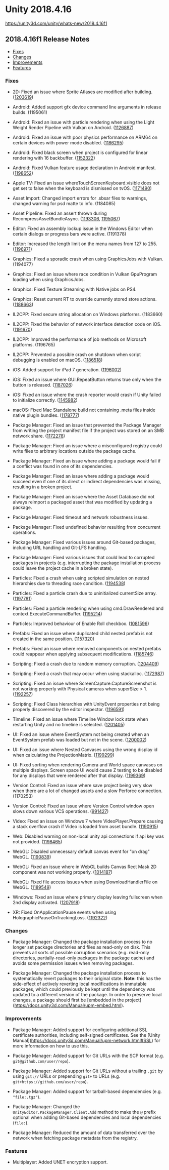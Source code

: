 # Unity 2018.4.16

https://unity3d.com/unity/whats-new/2018.4.16f1

## 2018.4.16f1 Release Notes

- [Fixes](#fixes)
- [Changes](#changes)
- [Improvements](#improvements)
- [Features](#features)


### Fixes

*   2D: Fixed an issue where Sprite Atlases are modified after building. ([1203619](https://issuetracker.unity3d.com/issues/sprite-atlases-are-modified-after-building))
    
*   Android: Added support gfx device command line arguments in release builds. (1195061)
    
*   Android: Fixed an issue with particle rendering when using the Light Weight Render Pipeline with Vulkan on Android. ([1126887](https://issuetracker.unity3d.com/issues/android-lwrp-vulkan-particles-are-rendered-in-black-on-galaxy-s6-edge-plus))
    
*   Android: Fixed an issue with poor physics performance on ARM64 on certain devices with power mode disabled. ([1186295](https://issuetracker.unity3d.com/issues/a-build-runs-at-a-very-low-fps-from-3-to-5-fps-on-huawei-mate-20-pro-when-the-project-is-built-with-64-bit-architecture))
    
*   Android: Fixed black screen when project is configured for linear rendering with 16 backbuffer. ([1152322](https://issuetracker.unity3d.com/issues/android-opengles3-linear-color-space-fails-on-android-8-dot-0-adreno-devices))
    
*   Android: Fixed Vulkan feature usage declaration in Android manifest. ([1198652](https://issuetracker.unity3d.com/issues/wrong-androidmanifest-dot-xml-file-is-generated-after-building-to-android))
    
*   Apple TV: Fixed an issue whereTouchScreenKeyboard.visible does not get set to false when the keyboard is dismissed on tvOS. ([1171490](https://issuetracker.unity3d.com/issues/tvos-touchscreenkeyboard-dot-visible-is-not-updated-to-false-when-the-keyboard-gets-closed))
    
*   Asset Import: Changed import errors for .sbsar files to warnings, changed warning for psd matte to info. (1184085)
    
*   Asset Pipeline: Fixed an assert thrown during RecompressAssetBundleAsync. ([1193306](https://issuetracker.unity3d.com/issues/recompressassetbundleasync-fails-to-recompress-asset-bundle), [1195067](https://issuetracker.unity3d.com/issues/assetbundles-recompressassetbundles-fail-with-larger-chunk-compressed-texture-included))
    
*   Editor: Fixed an assembly lockup issue in the Windows Editor when certain dialogs or progress bars were active. (1191378)
    
*   Editor: Increased the length limit on the menu names from 127 to 255. ([1196971](https://issuetracker.unity3d.com/issues/editorgui-dot-popup-contents-truncated-when-contents-exceed-127-character-limit))
    
*   Graphics: Fixed a sporadic crash when using GraphicsJobs with Vulkan. (1194077)
    
*   Graphics: Fixed an issue where race condition in Vulkan GpuProgram loading when using GraphicsJobs.
    
*   Graphics: Fixed Texture Streaming with Native jobs on PS4.
    
*   Graphics: Reset current RT to override currently stored store actions. ([1188663](https://issuetracker.unity3d.com/issues/ios-setting-color-buffers-storeaction-to-dont-care-does-not-change-the-property))
    
*   IL2CPP: Fixed secure string allocation on Windows platforms. (1183660)
    
*   IL2CPP: Fixed the behavior of network interface detection code on iOS. ([1191670](https://issuetracker.unity3d.com/issues/ios-network-dot-networkinterfacetype-always-return-0))
    
*   IL2CPP: Improved the performance of job methods on Microsoft platforms. (1196765)
    
*   IL2CPP: Prevented a possible crash on shutdown when script debugging is enabled on macOS. ([1186518](https://issuetracker.unity3d.com/issues/player-crashes-on-il2cpp-os-thread-getcurrentthread-plus-83-when-shutting-down))
    
*   iOS: Added support for iPad 7 generation. ([1196002](https://issuetracker.unity3d.com/issues/ios-ios-dot-device-dot-generation-doesnt-contain-ipad-7th-generation))
    
*   iOS: Fixed an issue where GUI.RepeatButton returns true only when the button is released. ([1187026](https://issuetracker.unity3d.com/issues/ios-gui-dot-repeatbutton-returns-true-only-when-the-button-is-released))
    
*   iOS: Fixed an issue where the crash reporter would crash if Unity failed to initialize correctly. ([1145982](https://issuetracker.unity3d.com/issues/ios-crash-on-lookup-core-basic-string-char-core-stringstoragedefault-at-hash-set-dot-h-645-49-during-unity-cleanup))
    
*   macOS: Fixed Mac Standalone build not containing .meta files inside native plugin bundles. ([1178777](https://issuetracker.unity3d.com/issues/macos-standalone-build-contains-meta-files-inside-native-plugin-bundles))
    
*   Package Manager: Fixed an issue that prevented the Package Manager from writing the project manifest file if the project was stored on an SMB network share. ([1172278](https://issuetracker.unity3d.com/issues/mac-fsync-error-is-thrown-when-creating-a-unity-project-on-smb-shared-directory))
    
*   Package Manager: Fixed an issue where a misconfigured registry could write files to arbitrary locations outside the package cache.
    
*   Package Manager: Fixed an issue where adding a package would fail if a conflict was found in one of its dependencies.
    
*   Package Manager: Fixed an issue where adding a package would succeed even if one of its direct or indirect dependencies was missing, resulting in a broken project.
    
*   Package Manager: Fixed an issue where the Asset Database did not always reimport a packaged asset that was modified by updating a package.
    
*   Package Manager: Fixed timeout and network robustness issues.
    
*   Package Manager: Fixed undefined behavior resulting from concurrent operations.
    
*   Package Manager: Fixed various issues around Git-based packages, including URL handling and Git-LFS handling.
    
*   Package Manager: Fixed various issues that could lead to corrupted packages in projects (e.g. interrupting the package installation process could leave the project cache in a broken state).
    
*   Particles: Fixed a crash when using scripted simulation on nested hierarchies due to threading race condition. ([1194538](https://issuetracker.unity3d.com/issues/particle-system-crash-on-shapemodule-emitterstoremeshdata-colorrgba32))
    
*   Particles: Fixed a particle crash due to uninitialized currentSize array. ([1197761](https://issuetracker.unity3d.com/issues/particlesystem-dot-setparticles-crashes-the-editor-when-writing-particle-list-to-array-and-particle-system-has-a-size-module-enabled))
    
*   Particles: Fixed a particle rendering when using cmd.DrawRendered and context.ExecuteCommandBuffer. ([1195214](https://issuetracker.unity3d.com/issues/particle-system-is-not-rendered-in-the-game-window-when-using-cmd-dot-drawrendered-and-context-dot-executecommandbuffer-to-call-it))
    
*   Particles: Improved behaviour of Enable Roll checkbox. ([1081596](https://issuetracker.unity3d.com/issues/billboard-particle-system-rolls-in-the-game-view-with-allow-roll-disabled-when-a-camera-is-rotating-around-it))
    
*   Prefabs: Fixed an issue where duplicated child nested prefab is not created in the same position. ([1157320](https://issuetracker.unity3d.com/issues/duplicated-child-nested-prefab-is-not-created-in-the-same-position))
    
*   Prefabs: Fixed an issue where removed components on nested prefabs could reappear when applying subsequent modifications. ([1185746](https://issuetracker.unity3d.com/issues/aplying-changes-to-root-prefab-in-a-nested-prefab-undo-changes-made-to-the-child-prefab))
    
*   Scripting: Fixed a crash due to random memory corruption. ([1204409](https://issuetracker.unity3d.com/issues/crash-on-mono-add-process-object-when-exiting-out-of-play-mode))
    
*   Scripting: Fixed a crash that may occur when using stackalloc. ([1172987](https://issuetracker.unity3d.com/issues/using-stackalloc-causes-a-hard-crash-with-stack-buffer-overflow-exception-code))
    
*   Scripting: Fixed an issue where ScreenCapture.CaptureScreenshot is not working properly with Physical cameras when superSize > 1. ([1192257](https://issuetracker.unity3d.com/issues/physical-camera-sets-to-false-in-play-mode-when-using-screencapture-dot-capturescreenshot-with-supersize-value-higher-then-1))
    
*   Scripting: Fixed Class hierarchies with UnityEvent properties not being properly discovered by the editor inspector. ([1196591](https://issuetracker.unity3d.com/issues/upgrading-the-project-results-in-missing-system-dot-serializable-unityevent-function))
    
*   Timeline: Fixed an issue where Timeline Window lock state when restarting Unity and no timeline is selected. ([1201405](https://issuetracker.unity3d.com/issues/timeline-window-stays-locked-and-cannot-be-unlocked-when-re-opening-the-editor))
    
*   UI: Fixed an issue where EventSystem not being created when an EventSystem prefab was loaded but not in the scene. ([1200002](https://issuetracker.unity3d.com/issues/eventsystem-gameobject-is-not-created-when-creating-a-ui-gameobject-and-eventsystem-is-saved-as-a-prefab))
    
*   UI: Fixed an issue where Nested Canvases using the wrong display id when calculating the ProjectionMatrix. ([1199299](https://issuetracker.unity3d.com/issues/dropdown-list-is-not-aligned-with-the-dropdown-field-in-standalone-build-when-using-multiple-screens-with-different-resolutions))
    
*   UI: Fixed sorting when rendering Camera and World space canvases on multiple displays. Screen space UI would cause Z testing to be disabled for any displays that were rendered after that display. ([1199369](https://issuetracker.unity3d.com/issues/in-build-world-space-canvases-incorrectly-render-on-top-of-everything-when-multiple-displays-and-multiple-canvases-are-present))
    
*   Version Control: Fixed an issue where save project being very slow when there are a lot of changed assets and a slow Perforce connection. (1170253)
    
*   Version Control: Fixed an issue where Version Control window open slows down various VCS operations. ([991427](https://issuetracker.unity3d.com/issues/checking-out-files-with-perforce-takes-significantly-more-time-when-version-control-window-is-open))
    
*   Video: Fixed an issue on Windows 7 where VideoPlayer.Prepare causing a stack overflow crash if Video is loaded from asset bundle. ([1190915](https://issuetracker.unity3d.com/issues/windows-7-videoplayer-dot-prepare-causes-a-stack-overflow-crash-if-video-is-loaded-from-asset-bundle))
    
*   Web: Disabled warning on non-local unity api connections if api key was not provided. ([1198465](https://issuetracker.unity3d.com/issues/invalid-rest-api-request-received-unauthorized-client-ip-address-is-thrown-when-connecting-to-local-ip-38000-in-a-browser))
    
*   WebGL: Disabled unnecessary default canvas event for "on drag" WebGL. ([1190839](https://issuetracker.unity3d.com/issues/webgl-mouse-input-is-blocked-after-a-few-moves-when-using-edge-browser))
    
*   WebGL: Fixed an issue where in WebGL builds Canvas Rect Mask 2D component was not working properly. ([1014187](https://issuetracker.unity3d.com/issues/webgl-rectmask2d-does-not-mask))
    
*   WebGL: Fixed file access issues when using DownloadHandlerFile on WebGL. ([1189549](https://issuetracker.unity3d.com/issues/webgl-file-context-is-not-saved-when-downloading-it-with-webrequest-downloadhandlerfile-on-webgl-builds))
    
*   Windows: Fixed an issue where primary display leaving fullscreen when 2nd display activated. ([1207918](https://issuetracker.unity3d.com/issues/original-window-doesnt-enter-fullscreen-mode-when-launching-with-second-display-activated))
    
*   XR: Fixed OnApplicationPause events when using HolographicPauseOnTrackingLoss. ([1192322](https://issuetracker.unity3d.com/issues/uwp-hololens-the-application-does-not-trigger-onapplicationpause))
    

### Changes

*   Package Manager: Changed the package installation process to no longer set package directories and files as read-only on disk. This prevents all sorts of possible corruption scenarios (e.g. read-only directories, partially-read-only packages in the package cache) and avoids some permission issues when removing packages.
    
*   Package Manager: Changed the package installation process to systematically revert packages to their original state. **Note:** this has the side-effect of actively reverting local modifications in immutable packages, which could previously be kept until the dependency was updated to a different version of the package. In order to preserve local changes, a package should first be \[embedded in the project\](https://docs.unity3d.com/Manual/upm-embed.html).
    

### Improvements

*   Package Manager: Added support for configuring additional SSL certificate authorities, including self-signed certificates. See the \[Unity Manual\](https://docs.unity3d.com/Manual/upm-network.html#SSL) for more information on how to use this.
    
*   Package Manager: Added support for Git URLs with the SCP format (e.g. `git@github.com/user/repo`).
    
*   Package Manager: Added support for Git URLs without a trailing `.git` by using `git://` URLs or prepending `git+` to URLs (e.g. `git+https://github.com/user/repo`).
    
*   Package Manager: Added support for tarball-based dependencies (e.g. `"file:.tgz"`).
    
*   Package Manager: Changed the `UnityEditor.PackageManager.Client.Add` method to make the `@` prefix optional when adding Git-based dependencies and local dependencies (`file:`).
    
*   Package Manager: Reduced the amount of data transferred over the network when fetching package metadata from the registry.
    

### Features

*   Multiplayer: Added UNET encryption support.